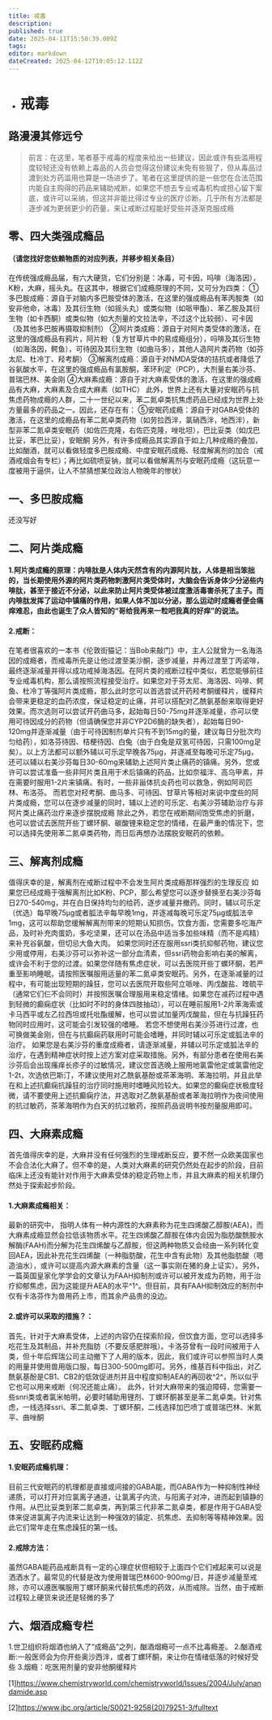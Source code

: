```yaml
---
title: 戒毒
description: 
published: true
date: 2025-04-11T15:58:39.009Z
tags: 
editor: markdown
dateCreated: 2025-04-12T10:05:12.112Z
---
```


- # 戒毒
## 路漫漫其修远兮
> 前言：在这里，笔者基于戒毒的程度来给出一些建议，因此或许有些滥用程度较轻还没有依赖上毒品的人员会觉得这份建议未免有些狠了，但从毒品过渡到处方药滥用也算是一场进步了。笔者在这里提供的是一些您在合法范围内能自主购得的药品来辅助戒断，如果您不想去专业戒毒机构或担心留下案底，或许可以采纳，但这并非能比得过专业的医疗诊断。几乎所有方法都是逐步减为更弱更少的药量，来让戒断过程能好受些并逐渐克服成瘾

## 零、四大类强成瘾品
#### （请您找好您依赖物质的对应列表，并移步相关条目）
在传统强成瘾品届，有六大硬货，它们分别是：冰毒，可卡因，吗啡（海洛因），K粉，大麻，摇头丸。在这其中，根据它们成瘾原理的不同，又可分为四类：
①多巴胺成瘾：源自于对脑内多巴胺受体的激活，在这里的强成瘾品有苯丙胺类（如安非他命，冰毒）及其衍生物（如摇头丸）或类似物（如哌甲酯）、苯乙胺及其衍生物（如卡西酮）或类似物（如大剂量的文拉法辛，不过这个比较弱）、可卡因（及其他多巴胺再摄取抑制剂）
②阿片类成瘾：源自于对阿片类受体的激活，在这里的强成瘾品有鸦片，阿片粉（复方甘草片中的易成瘾组分），吗啡及其衍生物（如海洛因，鳄鱼），可待因及其衍生物（如曲马多），其他人造阿片类药物（如芬太尼、杜冷丁、羟考酮）
③解离剂成瘾：源自于对NMDA受体的拮抗或者降低了谷氨酸水平，在这里的强成瘾品有氯胺酮，苯环利定（PCP），大剂量右美沙芬、普瑞巴林、美金刚
④大麻素成瘾：源自于对大麻素受体的激活，在这里的强成瘾品有大麻，大麻素及合成大麻素（如THC）
此外，世界上还有大量对安眠药与抗焦虑药物成瘾的人群，二十一世纪以来，苯二氮卓类抗焦虑药品已经成为世界上处方量最多的药品之一。因此，还存在有：
⑤安眠药成瘾：源自于对GABA受体的激活，在这里的成瘾品有苯二氮卓类药物（如劳拉西泮，氯硝西泮，地西泮），新型非苯二氮卓类安眠药（如佐匹克隆，右佐匹克隆，唑吡坦），巴比妥类（如戊巴比妥，苯巴比妥），安眠酮
另外，有许多成瘾品其实源自于如上几种成瘾的叠加，比如酗酒，就可以看做轻度多巴胺成瘾、中度安眠药成瘾、轻度解离剂的加合（戒酒戒烟会有专栏）；再比如硫喷妥钠，就可以看做解离剂与安眠药成瘾（这玩意一度被用于逼供，让人不禁猜想某位政治人物晚年的惨状）

## 一、多巴胺成瘾
还没写好

## 二、阿片类成瘾
#### 1.阿片类成瘾的原理：内啡肽是人体内天然含有的内源阿片肽，人体是相当笨拙的，当长期使用外源的阿片类药物刺激阿片类受体时，大脑会告诉身体少分泌些内啡肽，甚至于接近不分泌，以此来防止阿片类受体被过度激活毒害杀死了主子。而内啡肽发挥了运动中镇痛的作用，如果人体不加以分泌，那么运动时成瘾者便会痛痒难忍，由此也诞生了众人皆知的“哥给我再来一粒吧我真的好痒”的说法。
#### 2.戒断：
在笔者很喜欢的一本书《伦敦街猫记：当Bob来敲门》中，主人公就曾为一名海洛因的成瘾者，而戒毒所先是让他过渡至美沙酮，逐步减量，并再过渡至丁丙诺啡，最终逐渐减量并得以成功戒掉海洛因。在阿片类的戒断过程中类似，若您能够前往专业戒毒机构，那么请按照流程接受治疗。如果您对于芬太尼、海洛因、吗啡、鳄鱼、杜冷丁等强阿片类成瘾，那么此时您可以首选尝试开药羟考酮缓释片，缓释片会带来更稳定的血药浓度，保证稳定的止痛，并可以搭配对乙酰氨基酚来取得更好效果。而次选则可以尝试开药曲马多，起始每日50-75mg并逐渐减量，亦可以使用可待因成分的药物（但请确保您并非CYP2D6酶的缺失者），起始每日90-120mg并逐渐减量（由于可待因制剂单片只有不到15mg的量，建议每日分批次均匀给药），如洛芬待因、桔梗待因、白兔（由于白兔是双氢可待因，只需100mg足矣）。以上方法都可以额外辅以可乐定早晚各75μg，并逐减至每晚可乐定75μg，还可以辅以右美沙芬每日30-60mg来辅助上述阿片类止痛药的镇痛。另外，您或许可以尝试准备一些非阿片类且用于术后镇痛的药品，比如奈福泮、高乌甲素，并在需要时服用1-2片来镇痛。有时，一些非甾体抗炎药也可以救急，例如阿司匹林、布洛芬。
而若您对羟考酮、曲马多、可待因、甘草片等相对来说中度些的阿片类成瘾，您可以在逐步减量的同时，辅以上述的可乐定、右美沙芬辅助治疗与非阿片类止痛药治疗来逐步摆脱成瘾
除此之外，若您在戒断期间饱受焦虑的折磨，也可以尝试去医院开些丁螺环酮、碳酸锂来稳定您的情绪，在最严重的情况下，您可以选择先使用苯二氮卓类药物，而日后再想办法摆脱安眠药的依赖。

## 三、解离剂成瘾
值得庆幸的是，解离剂在戒断过程中不会发生阿片类成瘾那样强烈的生理反应
如果您已经成瘾于强解离剂比如K粉、PCP，那么希望您可以逐步替换至右美沙芬每日270-540mg，并在白日保持均匀的给药，逐步减量并撤药。同时，辅以可乐定（优选）每早晚75μg或者胍法辛每早晚1mg，并逐减每晚可乐定75μg或胍法辛1mg，这可以帮助您缓解解离剂带来的短期认知损伤。饮食方面，您需要多吃海产品，及时补充肉蛋奶，多吃坚果，还可以在汤品中适当多加些味精（而不是鸡精）来补充谷氨酸，但切忌大鱼大肉。
如果您同时还在服用ssri类抗抑郁药物，建议您少用或停用，右美沙芬可以弥补这一部分血清素，但ssri药物会影响右美的解离，或许会不利于您的过渡。如果您伴随有焦虑症状，可以去医院开些丁螺环酮，若严重至影响睡眠，请按照医嘱服用适量的苯二氮卓类安眠药。另外，在逐渐减量的过程中，有可能出现短期的躁狂，您可以去医院开取些阿立哌唑、丙戊酸盐、喹硫平（通常它们仨不会同时）并按照医嘱合理服用来稳定情绪。如果您在减药过程中遇到轻微的癫痫症状（比如时不时的身体四肢抽动），可以在睡前服用1-2片苯海索或卡马西平或左乙拉西坦或托吡酯缓解，也可以尝试加量丙戊酸盐，但在与抗躁狂药物同时应用时，这可能会引发较强的嗜睡。
若您不想使用右美沙芬进行过渡，也可换做美金刚，但在与抗癫痫药联用时可能会嗜睡，并同时辅以可乐定或胍法辛的治疗。
如果您是右美沙芬的重度成瘾者，请逐渐减量，并辅以可乐定或胍法辛的治疗，在遇到精神症状时按上述方案对症采取措施。另外，有部分患者在使用右美沙芬后会出现瘙痒长疹子的过敏情况，建议您首选晚上服用地氯雷他定或氯雷他定1-2t，次选依巴斯汀，不建议使用对乙酰氨基酚或茶苯海明、苯海拉明，并且此举在和上述抗癫痫抗躁狂的治疗同时施用时嗜睡风险较大。如果您的癫痫症状极度轻微，请不要使用上述抗癫痫疗法，并选取对乙酰氨基酚或者苯海拉明作为夜间使用的抗过敏药，茶苯海明作为白天的抗过敏药，按照药品说明书按剂量服用即可。

## 四、大麻素成瘾
首先值得庆幸的是，大麻并没有任何强烈的生理戒断反应，要不然一众欧美国家也不会合法化大麻了。但不幸的是，人类对大麻素的研究仍然处在起步的阶段，目前临床上还没有能针对作用于大麻素受体的稳定药物上市，并且大麻素的相关机理仍然处于探索起步阶段。
#### 1.大麻素成瘾相关：
最新的研究中， 指明人体有一种内源性的大麻素称为花生四烯酸乙醇胺(AEA)，而大麻素成瘾显然会拉低该物质水平。花生四烯酸乙醇胺在体内会因为脂肪酸酰胺水解酶(FAAH)而分解为花生四烯酸与乙醇胺，但这两种物质又会经由一系列转化变回AEA，因此补充花生四烯酸（一种脂肪酸，花生中含有此物）及其他脂肪酸（嗯造油水），或许可以提高内源大麻素的含量（这一事实刚在猪的身上证实）。另外，一篇英国皇家化学学会的文章认为FAAH抑制剂或许可以被开发成为药物，用于治疗抑郁焦虑，因为这能提升AEA的水平^1^。但目前，具有FAAH抑制效应的制剂中仅有卡洛芬作为兽用药上市，而其余产品贵的没边。
#### 2.或许可以采取的措施？：
首先，针对于大麻素受体，上述的内容仍在探索阶段，但饮食方面，您可以选择多吃花生及其制品，并补充脂肪（不要反感肥胖哦）。卡洛芬曾有一段时间被用于人类，但十年后辉瑞公司主动撤下了人用的版本，因此，我们或许可以参照当时人类的用量并使用兽用版口服，每日300-500mg即可。另外，维基百科中指出，对乙酰氨基酚是CB1、CB2的低效促进剂并且中程度抑制AEA的再回收^2^，所以似乎它也可以用来戒断（何况还能止痛）。
此外，针对大麻带来的强迫障碍，您需要一些snri类或者氯米帕明，必要时辅助用锂剂、丁螺环酮甚至是苯二氮卓类。针对焦虑，一线选择ssri、苯二氮卓类、丁螺环酮，二线选择加巴喷丁或普瑞巴林、米氮平、曲唑酮

## 五、安眠药成瘾
#### 1.安眠药成瘾机理：
目前三代安眠药的机理都是直接或间接的GABA能，而GABA作为一种抑制性神经递质，可以打开对应氯离子通道，让氯离子内流，与阳离子对冲，进而起到镇静的作用。从巴比妥类到苯二氮卓类，再到第三代非苯二氮卓类，都是作用于GABA受体来促进氯离子内流来让达到一种强效的镇定、抗焦虑、去抑制等等精神效果。因此它们常年走在焦虑躁狂的第一线。
#### 2.戒除方法：
虽然GABA能药品戒断具有一定的心理症状但相较于上面四个它们戒起来可以说是洒洒水了。最常见的代替是改为使用普瑞巴林600-900mg/日，并逐步减量至戒除，亦可以遵医嘱服用丁螺环酮来代替抗焦虑的药效，从而戒除。当然，由于戒断过程较上硬货来说还是轻微的多了

## 六、烟酒成瘾专栏
1.世卫组织将烟酒也纳入了“成瘾品”之列，酗酒烟瘾可一点不比毒瘾差。
2.酗酒戒断:一般医师会为你开些奥沙西泮，或者丁螺环酮，来让你在情绪低落的时候好受些
3.烟瘾：吃医用剂量的安非他酮缓释片

[1]https://www.chemistryworld.com/chemistryworld/Issues/2004/July/anandamide.asp

[2]https://www.jbc.org/article/S0021-9258(20)79251-3/fulltext

